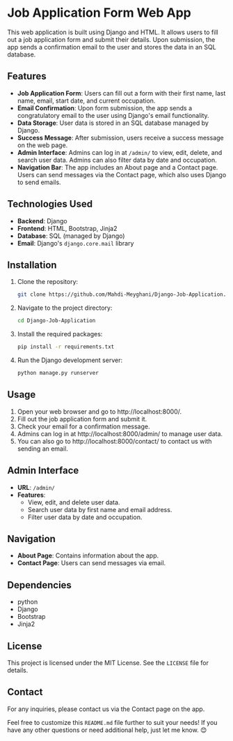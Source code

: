 # Job Application Form Web App

This web application is built using Django and HTML. It allows users to fill out a job application form and submit their details. Upon submission, the app sends a confirmation email to the user and stores the data in an SQL database.

## Features

- **Job Application Form**: Users can fill out a form with their first name, last name, email, start date, and current occupation.
- **Email Confirmation**: Upon form submission, the app sends a congratulatory email to the user using Django's email functionality.
- **Data Storage**: User data is stored in an SQL database managed by Django.
- **Success Message**: After submission, users receive a success message on the web page.
- **Admin Interface**: Admins can log in at `/admin/` to view, edit, delete, and search user data. Admins can also filter data by date and occupation.
- **Navigation Bar**: The app includes an About page and a Contact page. Users can send messages via the Contact page, which also uses Django to send emails.

## Technologies Used

- **Backend**: Django
- **Frontend**: HTML, Bootstrap, Jinja2
- **Database**: SQL (managed by Django)
- **Email**: Django's `django.core.mail` library

## Installation

1. Clone the repository:
   ```bash
   git clone https://github.com/Mahdi-Meyghani/Django-Job-Application.git
   
2. Navigate to the project directory:
   ```bash
   cd Django-Job-Application
   
3. Install the required packages:
   ```bash
   pip install -r requirements.txt
   
4. Run the Django development server:
   ```bash
   python manage.py runserver

## Usage
1. Open your web browser and go to http://localhost:8000/.
2. Fill out the job application form and submit it.
3. Check your email for a confirmation message.
4. Admins can log in at http://localhost:8000/admin/ to manage user data.
5. You can also go to http://localhost:8000/contact/ to contact us with sending an email.

## Admin Interface
- **URL**: `/admin/`
- **Features**:
  - View, edit, and delete user data.
  - Search user data by first name and email address.
  - Filter user data by date and occupation.

## Navigation
- **About Page**: Contains information about the app.
- **Contact Page**: Users can send messages via email.

## Dependencies
- python
- Django
- Bootstrap
- Jinja2

## License
This project is licensed under the MIT License. See the `LICENSE` file for details.

## Contact
For any inquiries, please contact us via the Contact page on the app.

Feel free to customize this `README.md` file further to suit your needs! If you have any other questions or need additional help, just let me know. 😊
